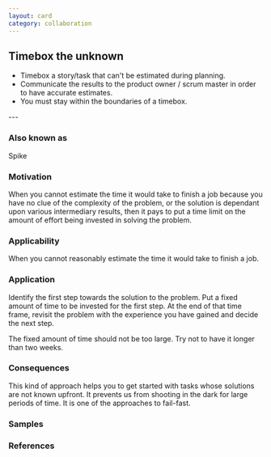 ```yaml
---
layout: card
category: collaboration
---
```

Timebox the unknown
---
<ul>
<li>Timebox a story/task that can't be estimated during
        planning.</li>
<li>Communicate the results to the product owner / scrum master in order to have accurate estimates.</li>
<li>You must stay within the boundaries of a timebox.</li>
</ul>
---

### Also known as

Spike

### Motivation

When you cannot estimate the time it would take to finish a job because you have no clue of the complexity of the problem, or the solution is dependant upon various intermediary results, then it pays to put a time limit on the amount of effort being invested in solving the problem.

### Applicability

When you cannot reasonably estimate the time it would take to finish a job.

### Application

Identify the first step towards the solution to the problem. Put a fixed amount of time to be invested for the first step. At the end of that time frame, revisit the problem with the experience you have gained and decide the next step.

The fixed amount of time should not be too large. Try not to have it longer than two weeks.

### Consequences

This kind of approach helps you to get started with tasks whose solutions are not known upfront. It prevents us from shooting in the dark for large periods of time. It is one of the approaches to fail-fast.

### Samples

### References
